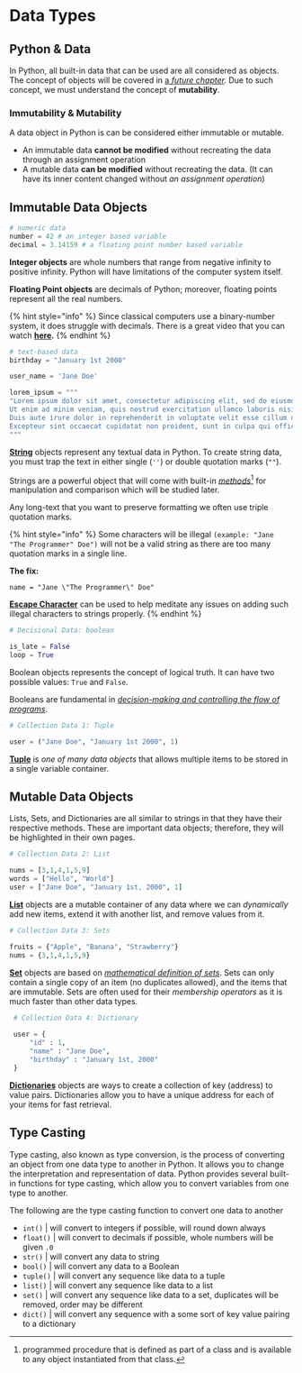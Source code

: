 # Data Types

## Python & Data

In Python, all built-in data that can be used are all considered as objects. The concept of objects will be covered in [a _future chapter_](../../python-programming/object-oriented-programming/class-and-objects-definitions.md)_._ Due to such concept, we must understand the concept of **mutability**.

### Immutability & Mutability

A data object in Python is can be considered either immutable or mutable.&#x20;

* An immutable data **cannot be modified** without recreating the data through an assignment operation
* A mutable data **can be modified** without recreating the data. (It can have its inner content changed without _an assignment operation_)

## Immutable Data Objects

```python
# numeric data
number = 42 # an integer based variable
decimal = 3.14159 # a floating point number based variable
```

**Integer objects** are whole numbers that range from negative infinity to positive infinity. Python will have limitations of the computer system itself.

**Floating Point objects** are decimals of Python; moreover, floating points represent all the real numbers.&#x20;

{% hint style="info" %}
Since classical computers use a binary-number system, it does struggle with decimals. There is a great video that you can watch [**here**](https://www.youtube.com/watch?v=PZRI1IfStY0)**.**
{% endhint %}

```python
# text-based data
birthday = "January 1st 2000"

user_name = 'Jane Doe'

lorem_ipsum = """
"Lorem ipsum dolor sit amet, consectetur adipiscing elit, sed do eiusmod tempor incididunt ut labore et dolore magna aliqua. 
Ut enim ad minim veniam, quis nostrud exercitation ullamco laboris nisi ut aliquip ex ea commodo consequat. 
Duis aute irure dolor in reprehenderit in voluptate velit esse cillum dolore eu fugiat nulla pariatur. 
Excepteur sint occaecat cupidatat non proident, sunt in culpa qui officia deserunt mollit anim id est laborum."
"""
```

[**String**](../strings/) objects represent any textual data in Python. To create string data, you must trap the text in either single (`''`) or double quotation marks (`""`).&#x20;

Strings are a powerful object that will come with built-in [_methods_](#user-content-fn-1)[^1] for manipulation and comparison which will be studied later.

Any long-text that you want to preserve formatting we often use triple quotation marks.

{% hint style="info" %}
Some characters will be illegal `(example: "Jane "The Programmer" Doe")` will not be a valid string as there are too many quotation marks in a single line.

**The fix:**

`name = "Jane \"The Programmer\" Doe"`

[**Escape Character**](https://www.w3schools.com/python/gloss\_python\_escape\_characters.asp) can be used to help meditate any issues on adding such illegal characters to strings properly.
{% endhint %}

```python
# Decisional Data: boolean

is_late = False
loop = True
```

Boolean objects represents the concept of logical truth. It can have two possible values: `True` and `False`.&#x20;

Booleans are fundamental in [_decision-making and controlling the flow of programs_](../conditionals/).

```python
# Collection Data 1: Tuple

user = ("Jane Doe", "January 1st 2000", 1)
```

[**Tuple**](../tuples-and-lists/) is _one of many data objects_ that allows multiple items to be stored in a single variable container.

## Mutable Data Objects

Lists, Sets, and Dictionaries are all similar to strings in that they have their respective methods. These are important data objects; therefore, they will be highlighted in their own pages.

```python
# Collection Data 2: List

nums = [3,1,4,1,5,9]
words = ["Hello", "World"]
user = ["Jane Doe", "January 1st, 2000", 1]
```

[**List**](../tuples-and-lists/) objects are a mutable container of any data where we can _dynamically_ add new items, extend it with another list, and remove values from it.&#x20;

```python
# Collection Data 3: Sets

fruits = {"Apple", "Banana", "Strawberry"}
nums = {3,1,4,1,5,9}
```

[**Set**](../sets.md) objects are based on [_mathematical definition of sets_](https://en.wikipedia.org/wiki/Set\_\(mathematics\)). Sets can only contain a single copy of an item (no duplicates allowed), and the items that are immutable. Sets are often used for their _membership operators_ as it is much faster than other data types.

```python
 # Collection Data 4: Dictionary
 
 user = {
     "id" : 1,
     "name" : "Jane Doe",
     "birthday" : "January 1st, 2000"
 }
```

[**Dictionaries**](../dictionary.md) objects are ways to create a collection of key (address) to value pairs. Dictionaries allow you to have a unique address for each of your items for fast retrieval.

## Type Casting

Type casting, also known as type conversion, is the process of converting an object from one data type to another in Python. It allows you to change the interpretation and representation of data. Python provides several built-in functions for type casting, which allow you to convert variables from one type to another.

The following are the type casting function to convert one data to another

* `int()` | will convert to integers if possible, will round down always
* `float()` | will convert to decimals if possible, whole numbers will be given `.0`
* `str()` | will convert any data to string
* `bool()` | will convert any data to a Boolean
* `tuple()` | will convert any sequence like data to a tuple
* `list()` | will convert any sequence like data to a list
* `set()` | will convert any sequence like data to a set, duplicates will be removed, order may be different
* `dict()` | will convert any sequence with a some sort of key value pairing to a dictionary

[^1]: programmed procedure that is defined as part of a class and is available to any object instantiated from that class.
